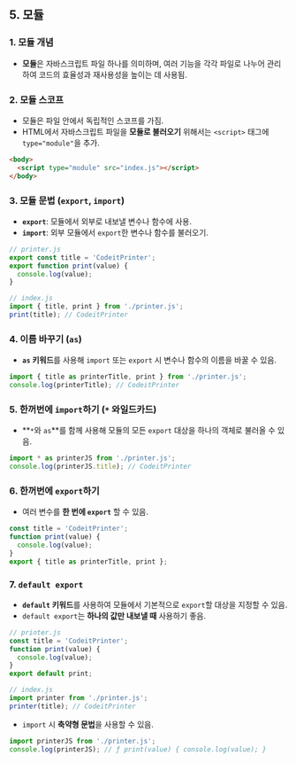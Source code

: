 ## 5. 모듈

### 1. 모듈 개념
- **모듈**은 자바스크립트 파일 하나를 의미하며, 여러 기능을 각각 파일로 나누어 관리하여 코드의 효율성과 재사용성을 높이는 데 사용됨.

### 2. 모듈 스코프
- 모듈은 파일 안에서 독립적인 스코프를 가짐.  
- HTML에서 자바스크립트 파일을 **모듈로 불러오기** 위해서는 `<script>` 태그에 `type="module"`을 추가.

```html
<body>
  <script type="module" src="index.js"></script>
</body>
```

### 3. 모듈 문법 (`export`, `import`)
- **`export`**: 모듈에서 외부로 내보낼 변수나 함수에 사용.
- **`import`**: 외부 모듈에서 `export`한 변수나 함수를 불러오기.

```javascript
// printer.js
export const title = 'CodeitPrinter';
export function print(value) {
  console.log(value);
}

// index.js
import { title, print } from './printer.js';
print(title); // CodeitPrinter
```

### 4. 이름 바꾸기 (`as`)
- **`as` 키워드**를 사용해 `import` 또는 `export` 시 변수나 함수의 이름을 바꿀 수 있음.

```javascript
import { title as printerTitle, print } from './printer.js';
console.log(printerTitle); // CodeitPrinter
```

### 5. 한꺼번에 `import`하기 (`*` 와일드카드)
- **`*`와 `as`**를 함께 사용해 모듈의 모든 `export` 대상을 하나의 객체로 불러올 수 있음.

```javascript
import * as printerJS from './printer.js';
console.log(printerJS.title); // CodeitPrinter
```

### 6. 한꺼번에 `export`하기
- 여러 변수를 **한 번에 `export`** 할 수 있음.

```javascript
const title = 'CodeitPrinter';
function print(value) {
  console.log(value);
}
export { title as printerTitle, print };
```

### 7. `default export`
- **`default` 키워드**를 사용하여 모듈에서 기본적으로 `export`할 대상을 지정할 수 있음.
- `default export`는 **하나의 값만 내보낼 때** 사용하기 좋음.

```javascript
// printer.js
const title = 'CodeitPrinter';
function print(value) {
  console.log(value);
}
export default print;

// index.js
import printer from './printer.js';
printer(title); // CodeitPrinter
```

- `import` 시 **축약형 문법**을 사용할 수 있음.

```javascript
import printerJS from './printer.js';
console.log(printerJS); // ƒ print(value) { console.log(value); }
```  
